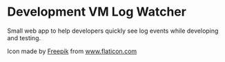 Development VM Log Watcher
==========================

Small web app to help developers quickly see log events while developing
and testing.




Icon made by [Freepik](https://www.flaticon.com/authors/freepik) from www.flaticon.com 